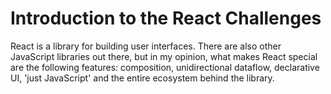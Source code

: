 # Introduction to the React Challenges

React is a library for building user interfaces. 
There are also other JavaScript libraries out there, but in my opinion, what makes React special are the following features: composition, unidirectional dataflow, declarative UI, 'just JavaScript' and the entire ecosystem behind the library.